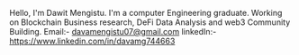 Hello, I'm Dawit Mengistu. I'm a computer Engineering graduate.
Working on Blockchain Business research, DeFi Data Analysis and web3 Community Building.
Email:- davamengistu07@gmail.com
linkedIn:- https://www.linkedin.com/in/davamg744663  
